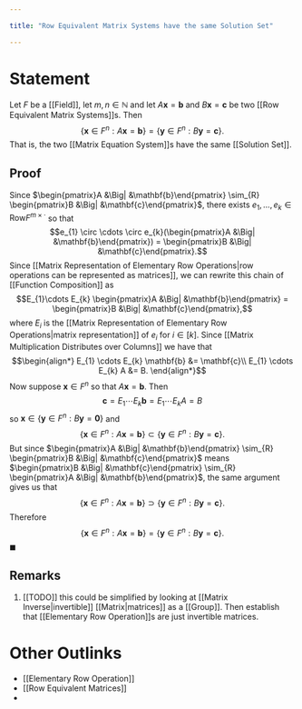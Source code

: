 ```yaml
---

title: "Row Equivalent Matrix Systems have the same Solution Set"

---
```

# Statement
Let $F$ be a [[Field]], let $m,n \in \mathbb{N}$ and let $A \mathbf{x} = \mathbf{b}$ and $B \mathbf{x} = \mathbf{c}$ be two [[Row Equivalent Matrix Systems]]s. Then 
$$\{\mathbf{x} \in F^{n} : A \mathbf{x} = \mathbf{b}\} = \{\mathbf{y} \in F^{n} : B \mathbf{y} = \mathbf{c}\}.$$
That is, the two [[Matrix Equation System]]s have the same [[Solution Set]].

## Proof
Since $\begin{pmatrix}A &\Big| &\mathbf{b}\end{pmatrix} \sim_{R} \begin{pmatrix}B &\Big| &\mathbf{c}\end{pmatrix}$, there exists $e_{1}, \dots, e_{k} \in \text{Row}F^{m \times \cdot}$ so that 
$$e_{1} \circ \cdots \circ e_{k}(\begin{pmatrix}A &\Big| &\mathbf{b}\end{pmatrix}) = \begin{pmatrix}B &\Big| &\mathbf{c}\end{pmatrix}.$$
Since [[Matrix Representation of Elementary Row Operations|row operations can be represented as matrices]], we can rewrite this chain of [[Function Composition]] as
$$E_{1}\cdots E_{k} \begin{pmatrix}A &\Big| &\mathbf{b}\end{pmatrix} = \begin{pmatrix}B &\Big| &\mathbf{c}\end{pmatrix},$$
where $E_{i}$ is the [[Matrix Representation of Elementary Row Operations|matrix representation]] of $e_{i}$ for $i \in [k]$. Since [[Matrix Multiplication Distributes over Columns]] we have that 
$$\begin{align*}
E_{1} \cdots E_{k} \mathbf{b} &= \mathbf{c}\\
E_{1} \cdots E_{k} A &= B.
\end{align*}$$
Now suppose $\mathbf{x} \in F^{n}$ so that $A \mathbf{x} = \mathbf{b}$. Then
$$\mathbf{c} = E_{1} \cdots E_{k} \mathbf{b} = E_{1} \cdots E_{k} A = B$$
so $\mathbf{x} \in \{\mathbf{y} \in F^{n} : B \mathbf{y} = \mathbf{0}\}$ and 
$$\{\mathbf{x} \in F^{n} : A \mathbf{x} = \mathbf{b}\} \subset \{\mathbf{y} \in F^{n} : B \mathbf{y} = \mathbf{c}\}.$$
But since $\begin{pmatrix}A &\Big| &\mathbf{b}\end{pmatrix} \sim_{R} \begin{pmatrix}B &\Big| &\mathbf{c}\end{pmatrix}$ means $\begin{pmatrix}B &\Big| &\mathbf{c}\end{pmatrix} \sim_{R} \begin{pmatrix}A &\Big| &\mathbf{b}\end{pmatrix}$,  the same argument gives us that
$$\{\mathbf{x} \in F^{n} : A \mathbf{x} = \mathbf{b}\} \supset \{\mathbf{y} \in F^{n} : B \mathbf{y} = \mathbf{c}\}.$$
Therefore
$$\{\mathbf{x} \in F^{n} : A \mathbf{x} = \mathbf{b}\} = \{\mathbf{y} \in F^{n} : B \mathbf{y} = \mathbf{c}\}.$$
$\blacksquare$

## Remarks
1. [[TODO]] this could be simplified by looking at [[Matrix Inverse|invertible]] [[Matrix|matrices]] as a [[Group]]. Then establish that [[Elementary Row Operation]]s are just invertible matrices.
# Other Outlinks
- [[Elementary Row Operation]]
- [[Row Equivalent Matrices]]
-
